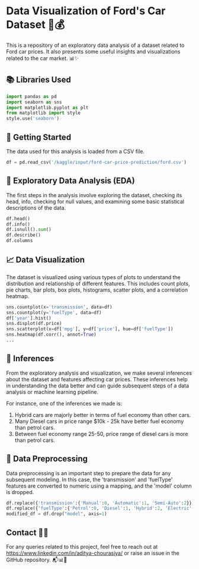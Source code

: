 # Data Visualization of Ford's Car Dataset 🚗💰

This is a repository of an exploratory data analysis of a dataset related to Ford car prices. It also presents some useful insights and visualizations related to the car market. 📊✨

## 📚 Libraries Used 

```python
import pandas as pd
import seaborn as sns
import matplotlib.pyplot as plt
from matplotlib import style
style.use('seaborn')
```

## 🚀 Getting Started

The data used for this analysis is loaded from a CSV file.

```python
df = pd.read_csv('/kaggle/input/ford-car-price-prediction/ford.csv')
```

## 🧐 Exploratory Data Analysis (EDA)

The first steps in the analysis involve exploring the dataset, checking its head, info, checking for null values, and examining some basic statistical descriptions of the data.

```python
df.head()
df.info()
df.isnull().sum()
df.describe()
df.columns
```

## 📈 Data Visualization 

The dataset is visualized using various types of plots to understand the distribution and relationship of different features. This includes count plots, pie charts, bar plots, box plots, histograms, scatter plots, and a correlation heatmap.

```python
sns.countplot(x='transmission', data=df)
sns.countplot(y='fuelType', data=df)
df['year'].hist()
sns.displot(df.price)
sns.scatterplot(x=df['mpg'], y=df['price'], hue=df['fuelType'])
sns.heatmap(df.corr(), annot=True)
...
```

## 🔎 Inferences

From the exploratory analysis and visualization, we make several inferences about the dataset and features affecting car prices. These inferences help in understanding the data better and can guide subsequent steps of a data analysis or machine learning pipeline.

For instance, one of the inferences we made is:

1. Hybrid cars are majorly better in terms of fuel economy than other cars.
2. Many Diesel cars in price range $10k - 25k have better fuel economy than petrol cars.
3. Between fuel economy range 25-50, price range of diesel cars is more than petrol cars.

## 🔄 Data Preprocessing

Data preprocessing is an important step to prepare the data for any subsequent modeling. In this case, the 'transmission' and 'fuelType' features are converted to numeric using a mapping, and the 'model' column is dropped.

```python
df.replace({'transmission':{'Manual':0, 'Automatic':1, 'Semi-Auto':2}}, inplace=True)
df.replace({'fuelType':{'Petrol':0, 'Diesel':1, 'Hybrid':2, 'Electric':3, 'Other':4}}, inplace=True)
modified_df = df.drop("model", axis=1)
```

## Contact 📧🤝

For any queries related to this project, feel free to reach out at https://www.linkedin.com/in/aditya-chourasiya/ or raise an issue in the GitHub repository. 📬📊🤝

